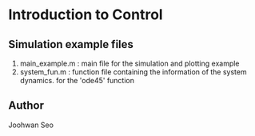 # Introduction to Control

## Simulation example files

1. main_example.m : main file for the simulation and plotting example
2. system_fun.m : function file containing the information of the system dynamics. for the 'ode45' function

## Author
Joohwan Seo